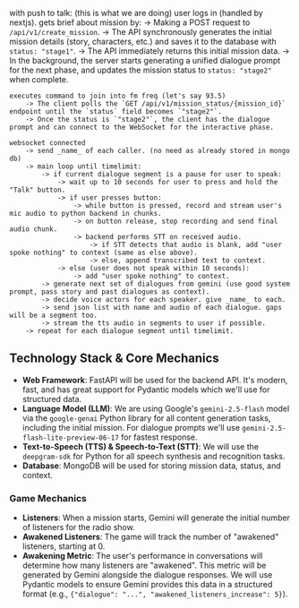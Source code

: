 <!-- user logs in.
gets brief about mission 
    -> api call to generate story and task and keep stuff ready (asynchronously in mongodb with status=processing till finished, then status = completed). 
        -> return the brief about task

executes command to join into fm freq (let's say 93.5) 
    -> api call recieved. poll mongodb every sec till status changes from processing to finished.
        -> connect websocket
        
websocket connected
    -> send _name_ of each caller.
    -> continuously audio from user's mic is streamed to python backend in chunks
    keep doing this till timelimit:
        parallel task 1:
            -> generate 10 dialogues at once (or less if waiting for user's response) from gemini (use good system prompt, pass story and past dialogues as context)
            -> decide voice actors for each speaker. give _name_ to each.
            -> send json list with name and audio of each dialogue. gaps will be a segment too.
            -> stream the tts audio in segments to user if possible
        parallel task 2:
            -> use vad to check if user is speaking or interrupting.
            -> if they are:
                -> pause the audio stream being sent to user. also mark the context till where the dialogue was done and add a tag like "(user interrupted)".
                -> use user's audio chunks to do stt (speech to text). then when user is done, append the stt text to context and continue parallel task 1 with this context
            -> else:
                -> continue -->

with push to talk: (this is what we are doing)
    user logs in (handled by nextjs).
    gets brief about mission by:
        -> Making a POST request to `/api/v1/create_mission`.
        -> The API synchronously generates the initial mission details (story, characters, etc.) and saves it to the database with `status: "stage1"`.
        -> The API immediately returns this initial mission data.
        -> In the background, the server starts generating a unified dialogue prompt for the next phase, and updates the mission status to `status: "stage2"` when complete.

    executes command to join into fm freq (let's say 93.5)
        -> The client polls the `GET /api/v1/mission_status/{mission_id}` endpoint until the `status` field becomes `"stage2"`.
        -> Once the status is `"stage2"`, the client has the dialogue prompt and can connect to the WebSocket for the interactive phase.

    websocket connected
        -> send _name_ of each caller. (no need as already stored in mongo db)
        -> main loop until timelimit:
            -> if current dialogue segment is a pause for user to speak:
                -> wait up to 10 seconds for user to press and hold the "Talk" button.
                -> if user presses button:
                    -> while button is pressed, record and stream user's mic audio to python backend in chunks.
                    -> on button release, stop recording and send final audio chunk.
                    -> backend performs STT on received audio.
                        -> if STT detects that audio is blank, add "user spoke nothing" to context (same as else above).
                        -> else, append transcribed text to context.
                -> else (user does not speak within 10 seconds):
                    -> add "user spoke nothing" to context.
            -> generate next set of dialogues from gemini (use good system prompt, pass story and past dialogues as context).
            -> decide voice actors for each speaker. give _name_ to each.
            -> send json list with name and audio of each dialogue. gaps will be a segment too.
            -> stream the tts audio in segments to user if possible.
        -> repeat for each dialogue segment until timelimit.

## Technology Stack & Core Mechanics

*   **Web Framework**: FastAPI will be used for the backend API. It's modern, fast, and has great support for Pydantic models which we'll use for structured data.
*   **Language Model (LLM)**: We are using Google's `gemini-2.5-flash` model via the `google-genai` Python library for all content generation tasks, including the initial mission. For dialogue prompts we'll use `gemini-2.5-flash-lite-preview-06-17` for fastest response.
*   **Text-to-Speech (TTS) & Speech-to-Text (STT)**: We will use the `deepgram-sdk` for Python for all speech synthesis and recognition tasks.
*   **Database**: MongoDB will be used for storing mission data, status, and context.

### Game Mechanics

*   **Listeners**: When a mission starts, Gemini will generate the initial number of listeners for the radio show.
*   **Awakened Listeners**: The game will track the number of "awakened" listeners, starting at 0.
*   **Awakening Metric**: The user's performance in conversations will determine how many listeners are "awakened". This metric will be generated by Gemini alongside the dialogue responses. We will use Pydantic models to ensure Gemini provides this data in a structured format (e.g., `{"dialogue": "...", "awakened_listeners_increase": 5}`).